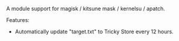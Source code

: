 A module support for magisk / kitsune mask / kernelsu / apatch.

Features:
- Automatically update "target.txt" to Tricky Store every 12 hours.

